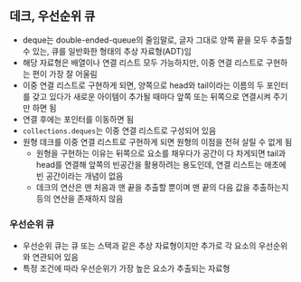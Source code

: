 ## 데크, 우선순위 큐
- deque는 double-ended-queue의 줄임말로, 글자 그대로 양쪽 끝을 모두 추출할 수 있는, 큐를 일반화한 형태의 추상 자료형(ADT)임
- 해당 자료형은 배열이나 연결 리스트 모두 가능하지만, 이중 연결 리스트로 구현하는 편이 가장 잘 어울림 
- 이중 연결 리스트로 구현하게 되면, 양쪽으로 head와 tail이라는 이름의 두 포인터를 갖고 있다가 새로운 아이템이 추가될 때마다 앞쪽 또는 뒤쪽으로 연결시켜 주기만 하면 됨
- 연결 후에는 포인터를 이동하면 됨
- `collections.deques`는 이중 연결 리스트로 구성되어 있음
- 원형 데크를 이중 연결 리스트로 구현하게 되면 원형의 이점을 전혀 살릴 수 없게 됨
  - 원형을 구현하는 이유는 뒤쪽으로 요소를 채우다가 공간이 다 차게되면 tail과 head를 연결해 앞쪽의 빈공간을 활용하려는 용도인데, 연결 리스트는 애초에 빈 공간이라는 개념이 없음
  - 데크의 연산은 맨 처음과 맨 끝을 추출할 뿐이며 맨 끝의 다음 값을 추출하는지 등의 연산을 존재하지 않음 

### 우선순위 큐
- 우선순위 큐는 큐 또는 스택과 같은 추상 자료형이지만 추가로 각 요소의 우선순위와 연관되어 있음
- 특정 조건에 따라 우선순위가 가장 높은 요소가 추출되는 자료형
